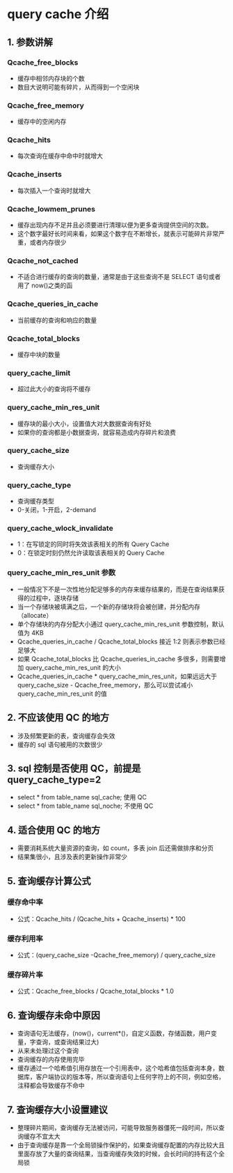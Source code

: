 # query cache 介绍

## 1. 参数讲解

### Qcache_free_blocks

- 缓存中相邻内存块的个数
- 数目大说明可能有碎片，从而得到一个空闲块

### Qcache_free_memory

- 缓存中的空闲内存

### Qcache_hits

- 每次查询在缓存中命中时就增大

### Qcache_inserts

- 每次插入一个查询时就增大

### Qcache_lowmem_prunes

- 缓存出现内存不足并且必须要进行清理以便为更多查询提供空间的次数。
- 这个数字最好长时间来看，如果这个数字在不断增长，就表示可能碎片非常严重，或者内存很少

### Qcache_not_cached

- 不适合进行缓存的查询的数量，通常是由于这些查询不是 SELECT 语句或者用了 now()之类的函

### Qcache_queries_in_cache

- 当前缓存的查询和响应的数量

### Qcache_total_blocks

- 缓存中块的数量

### query_cache_limit

- 超过此大小的查询将不缓存

### query_cache_min_res_unit

- 缓存块的最小大小，设置值大对大数据查询有好处
- 如果你的查询都是小数据查询，就容易造成内存碎片和浪费

### query_cache_size

- 查询缓存大小

### query_cache_type

- 查询缓存类型
- 0-关闭，1-开启，2-demand

### query_cache_wlock_invalidate

- 1：在写锁定的同时将失效该表相关的所有 Query Cache
- 0：在锁定时刻仍然允许读取该表相关的 Query Cache

### query_cache_min_res_unit 参数

- 一般情况下不是一次性地分配足够多的内存来缓存结果的，而是在查询结果获得的过程中，逐块存储
- 当一个存储块被填满之后，一个新的存储块将会被创建，并分配内存（allocate）
- 单个存储块的内存分配大小通过 query_cache_min_res_unit 参数控制，默认值为 4KB
- Qcache_queries_in_cache / Qcache_total_blocks 接近 1:2 则表示参数已经足够大
- 如果 Qcache_total_blocks 比 Qcache_queries_in_cache 多很多，则需要增加 query_cache_min_res_unit 的大小
- Qcache_queries_in_cache \* query_cache_min_res_unit，如果远远大于 query_cache_size - Qcache_free_memory，那么可以尝试减小 query_cache_min_res_unit 的值

## 2. 不应该使用 QC 的地方

- 涉及频繁更新的表，查询缓存会失效
- 缓存的 sql 语句被用的次数很少

## 3. sql 控制是否使用 QC，前提是 query_cache_type=2

- select \* from table_name sql_cache; 使用 QC
- select \* from table_name sql_noche; 不使用 QC

## 4. 适合使用 QC 的地方

- 需要消耗系统大量资源的查询，如 count，多表 join 后还需做排序和分页
- 结果集很小，且涉及表的更新操作非常少

## 5. 查询缓存计算公式

### 缓存命中率

- 公式：Qcache_hits / (Qcache_hits + Qcache_inserts) \* 100

### 缓存利用率

- 公式：(query_cache_size -Qcache_free_memory) / query_cache_size

### 缓存碎片率

- 公式：Qcache_free_blocks / Qcache_total_blocks \* 1.0

## 6. 查询缓存未命中原因

- 查询语句无法缓存，(now()，current\*()，自定义函数，存储函数，用户变量，字查询，或查询结果过大)
- 从来未处理过这个查询
- 查询缓存的内存使用完毕
- 缓存通过一个哈希值引用存放在一个引用表中，这个哈希值包括查询本身，数据库，客户端协议的版本等，所以查询语句上任何字符上的不同，例如空格，注释都会导致缓存不命中

## 7. 查询缓存大小设置建议

- 整理碎片期间，查询缓存无法被访问，可能导致服务器僵死一段时间，所以查询缓存不宜太大
- 由于查询缓存是靠一个全局锁操作保护的，如果查询缓存配置的内存比较大且里面存放了大量的查询结果，当查询缓存失效的时候，会长时间的持有这个全局锁
